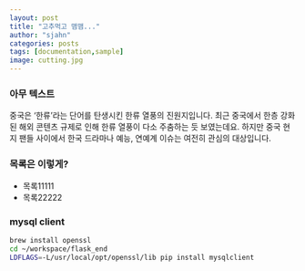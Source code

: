 ```yaml
---
layout: post
title: "고추먹고 맴맴..."
author: "sjahn"
categories: posts
tags: [documentation,sample]
image: cutting.jpg
---
```


### 아무 텍스트
중국은 ‘한류’라는 단어를 탄생시킨 한류 열풍의 진원지입니다. 최근 중국에서 한층 강화된 해외 콘텐츠 규제로 인해 한류 열풍이 다소 주춤하는 듯 보였는데요. 하지만 중국 현지 팬들 사이에서 한국 드라마나 예능, 연예계 이슈는 여전히 관심의 대상입니다.

### 목록은 이렇게?
* 목록11111
* 목록22222

### mysql client
```sh
brew install openssl
cd ~/workspace/flask_end
LDFLAGS=-L/usr/local/opt/openssl/lib pip install mysqlclient
```